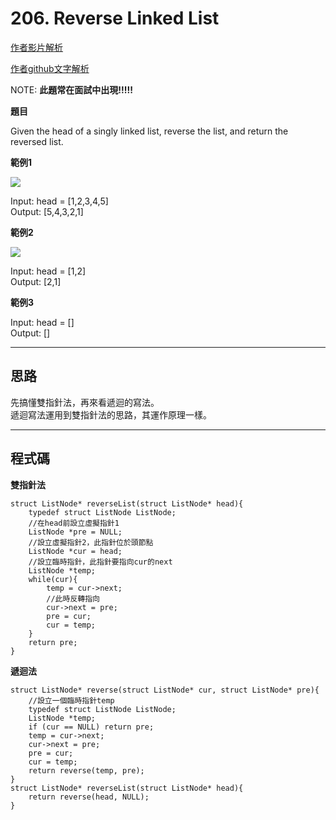 # 206. Reverse Linked List

[作者影片解析](https://www.bilibili.com/video/BV1nB4y1i7eL/?vd_source=e5c4608edb1022c777c24216627ab94c)

[作者github文字解析](https://github.com/youngyangyang04/leetcode-master/blob/master/problems/0206.%E7%BF%BB%E8%BD%AC%E9%93%BE%E8%A1%A8.md)

NOTE: **此題常在面試中出現!!!!!**

**題目**

Given the head of a singly linked list, reverse the list, and return the reversed list.

**範例1**

![](https://assets.leetcode.com/uploads/2021/02/19/rev1ex1.jpg)

Input: head = [1,2,3,4,5]\
Output: [5,4,3,2,1]

**範例2**

![](https://assets.leetcode.com/uploads/2021/02/19/rev1ex2.jpg)

Input: head = [1,2]\
Output: [2,1]

**範例3**

Input: head = []\
Output: []

---
## 思路

先搞懂雙指針法，再來看遞迴的寫法。\
遞迴寫法運用到雙指針法的思路，其運作原理一樣。

---
## 程式碼

**雙指針法**

    struct ListNode* reverseList(struct ListNode* head){
        typedef struct ListNode ListNode;
        //在head前設立虛擬指針1
        ListNode *pre = NULL;
        //設立虛擬指針2，此指針位於頭節點
        ListNode *cur = head;
        //設立臨時指針，此指針要指向cur的next
        ListNode *temp;
        while(cur){
            temp = cur->next;
            //此時反轉指向
            cur->next = pre;
            pre = cur;
            cur = temp;
        }
        return pre;
    }

**遞迴法**

    struct ListNode* reverse(struct ListNode* cur, struct ListNode* pre){
        //設立一個臨時指針temp
        typedef struct ListNode ListNode;
        ListNode *temp;
        if (cur == NULL) return pre;
        temp = cur->next;
        cur->next = pre;
        pre = cur;
        cur = temp;
        return reverse(temp, pre);
    }
    struct ListNode* reverseList(struct ListNode* head){
        return reverse(head, NULL);
    }
